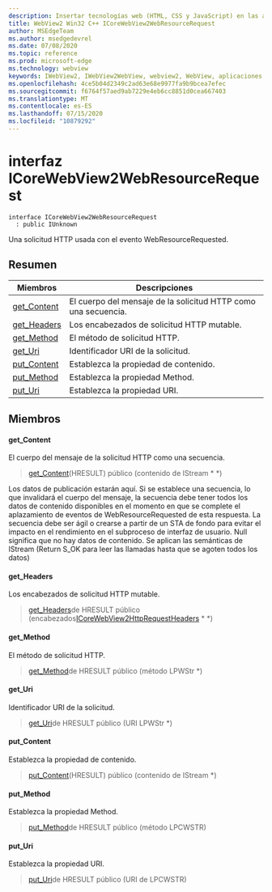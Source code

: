 ```yaml
---
description: Insertar tecnologías web (HTML, CSS y JavaScript) en las aplicaciones nativas con el control Microsoft Edge WebView2
title: WebView2 Win32 C++ ICoreWebView2WebResourceRequest
author: MSEdgeTeam
ms.author: msedgedevrel
ms.date: 07/08/2020
ms.topic: reference
ms.prod: microsoft-edge
ms.technology: webview
keywords: IWebView2, IWebView2WebView, webview2, WebView, aplicaciones Win32, Win32, Edge, ICoreWebView2, ICoreWebView2Controller, control de explorador, HTML Edge, ICoreWebView2WebResourceRequest
ms.openlocfilehash: 4ce5b04d2349c2ad63e68e9977fa9b9bcea7efec
ms.sourcegitcommit: f6764f57aed9ab7229e4eb6cc8851d0cea667403
ms.translationtype: MT
ms.contentlocale: es-ES
ms.lasthandoff: 07/15/2020
ms.locfileid: "10879292"
---
```

# interfaz ICoreWebView2WebResourceRequest 

```
interface ICoreWebView2WebResourceRequest
  : public IUnknown
```

Una solicitud HTTP usada con el evento WebResourceRequested.

## Resumen

 Miembros                        | Descripciones
--------------------------------|---------------------------------------------
[get_Content](#get_content) | El cuerpo del mensaje de la solicitud HTTP como una secuencia.
[get_Headers](#get_headers) | Los encabezados de solicitud HTTP mutable.
[get_Method](#get_method) | El método de solicitud HTTP.
[get_Uri](#get_uri) | Identificador URI de la solicitud.
[put_Content](#put_content) | Establezca la propiedad de contenido.
[put_Method](#put_method) | Establezca la propiedad Method.
[put_Uri](#put_uri) | Establezca la propiedad URI.

## Miembros

#### get_Content 

El cuerpo del mensaje de la solicitud HTTP como una secuencia.

> [get_Content](#get_content)(HRESULT) público (contenido de IStream * *)

Los datos de publicación estarán aquí. Si se establece una secuencia, lo que invalidará el cuerpo del mensaje, la secuencia debe tener todos los datos de contenido disponibles en el momento en que se complete el aplazamiento de eventos de WebResourceRequested de esta respuesta. La secuencia debe ser ágil o crearse a partir de un STA de fondo para evitar el impacto en el rendimiento en el subproceso de interfaz de usuario. Null significa que no hay datos de contenido. Se aplican las semánticas de IStream (Return S_OK para leer las llamadas hasta que se agoten todos los datos)

#### get_Headers 

Los encabezados de solicitud HTTP mutable.

> [get_Headers](#get_headers)de HRESULT público (encabezados[ICoreWebView2HttpRequestHeaders](icorewebview2httprequestheaders.md) * *)

#### get_Method 

El método de solicitud HTTP.

> [get_Method](#get_method)de HRESULT público (método LPWStr *)

#### get_Uri 

Identificador URI de la solicitud.

> [get_Uri](#get_uri)de HRESULT público (URI LPWStr *)

#### put_Content 

Establezca la propiedad de contenido.

> [put_Content](#put_content)(HRESULT) público (contenido de IStream *)

#### put_Method 

Establezca la propiedad Method.

> [put_Method](#put_method)de HRESULT público (método LPCWSTR)

#### put_Uri 

Establezca la propiedad URI.

> [put_Uri](#put_uri)de HRESULT público (URI de LPCWSTR)

